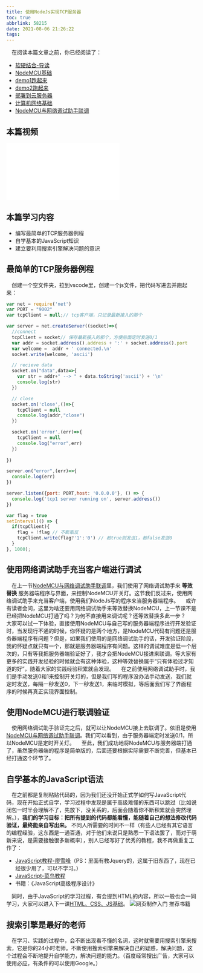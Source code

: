 ```yaml
---
title: 使用NodeJs实现TCP服务器
toc: true
abbrlink: 58215
date: 2021-08-06 21:26:22
tags:
---
```

&emsp;在阅读本篇文章之前，你已经阅读了：
- [软硬结合-导读](/posts/44755)
- [NodeMCU基础](/posts/31494)
- [demo1跑起来](/posts/64786/)
- [demo2跑起来](/posts/64786/)
- [部署到云服务器](/posts/31687/)
- [计算机网络基础](/posts/37707)
- [NodeMCU与网络调试助手联调](/posts/7602)

## 本篇视频
<iframe src="//player.bilibili.com/player.html?aid=462062924&bvid=BV16L411n7Pi&cid=379908862&page=8" scrolling="no" border="0" frameborder="no" framespacing="0" allowfullscreen="true" class="bilibili-video"> </iframe>

## 本篇学习内容
- 编写最简单的TCP服务器例程
- 自学基本的JavaScript知识
- 建立要利用搜索引擎解决问题的意识

## 最简单的TCP服务器例程
&emsp;创建一个空文件夹，拉到vscode里，创建一个js文件，把代码写进去并跑起来：
```js
var net = require('net')
var PORT = "9002"
var tcpClient = null;// tcp客户端，只记录最新接入的那个

var server = net.createServer((socket)=>{
  //connect
  tcpClient = socket// 保存最新接入的那个，方便后面定时发送0/1
  var addr = socket.address().address + ':' + socket.address().port
  var welcome =  addr + ' connected.\n'
  socket.write(welcome, 'ascii')

  // recieve data
  socket.on("data",data=>{
    var str = addr+" --> " + data.toString('ascii') + '\n'
    console.log(str)
  })

  // close
  socket.on('close',()=>{
    tcpClient = null
    console.log(addr,"close")
  })

  socket.on('error',(err)=>{
    tcpClient = null
    console.log("error",err)
  })
  
})

server.on("error",(err)=>{
  console.log(err)
})

server.listen({port: PORT,host: '0.0.0.0'}, () => {
  console.log('tcp1 server running on', server.address())
})

var flag = true
setInterval(() => {
  if(tcpClient){
    flag = !flag // 不断取反
    tcpClient.write(flag?'1':'0') // 若true则发送1，若false发送0
  }
}, 1000);

```


## 使用网络调试助手充当客户端进行调试
&emsp;在上一节[NodeMCU与网络调试助手联调](/posts/7602)里，我们使用了网络调试助手来 __等效替换__ 服务器端程序与界面，来控制NodeMCU开关灯。这节我们反过来，使用网络调试助手来充当客户端，使用我们NodeJs写的程序来当服务器端程序。
&emsp;或许有读者会问，这里为啥还要用网络调试助手来等效替换NodeMCU，上一节课不是已经把NodeMCU打通了吗？为何不直接用来调试呢？还等效替换多此一步？
&emsp;大家可以试一下体验，直接使用NodeMCU与自己写的服务器端程序进行开发验证时，当发现行不通的时候，你怀疑的是两个地方，是NodeMCU代码有问题还是服务器端程序有问题？但是，如果我们使用的是网络调试助手的话，开发验证阶段，我的怀疑点就只有一个，那就是服务器端程序有问题。这样的调试难度是低一个层次的，只有等我把服务器端验证好了，我才会把NodeMCU接进来联调。等大家有更多的实践开发经验的时候就会有这种体验，这种等效替换属于“只有体验过才知道的好”，随着大家的实践经验积累就会发现。
&emsp;在之前使用网络调试助手时，我们是手动发送0和1来控制开关灯的，但是我们写的程序没办法手动发送，我们就定时发送，每隔一秒发送0，下一秒发送1，来临时模拟，等后面我们写了界面程序的时候再真正实现界面控制。
## 使用NodeMCU进行联调验证
&emsp;使用网络调试助手验证完之后，就可以让NodeMCU接上去联调了。依旧是使用[NodeMCU与网络调试助手联调](/posts/7602)。我们可以看到，由于服务器端定时发送0/1，所以NodeMCU是定时开关灯。
&emsp;至此，我们成功地将NodeMCU与服务器端打通了，虽然服务器端的程序是简单版的，后面还要根据实际需要不断完善，但基本已经打通这个环节了。

## 自学基本的JavaScript语法
&emsp;在之前都是复制粘贴代码的，因为我们还没开始正式学如何写JavaScript代码，现在开始正式自学，学习过程中发现是属于高级难懂的东西可以跳过（比如说闭包一时半会理解不了，先放下，没关系的，后面会随着你不断积累就会突然理解。），__我们的学习目标：把所有提到的代码都能看懂，能随着自己的想法修改代码验证，最终能亲自写出来。__ 不同人所需要的时间不一样（有些人已经有其它语言的编程经验，这东西是一通百通，对于他们来说只是熟悉一下语法罢了，而对于萌新来说，是需要接触很多新概率），别人已经写好了优秀的教程，我不再做重复工作了：

- [JavaScript教程-廖雪峰](https://www.liaoxuefeng.com/wiki/1022910821149312)（PS：里面有教Jquery的，这属于旧东西了，现在已经很少用了，可以不学习。）
- [JavaScript-菜鸟教程](http://www.runoob.com/js/js-tutorial.html)
- 书籍：《JavaScript高级程序设计》

&emsp;同时，由于JavaScript的学习过程，有会提到HTML的内容，所以一般也会一同学习，大家可以进入下一课[HTML、CSS、JS基础](/posts/54080)。
![网页制作入门 推荐书籍](/blog_images/005BIQVbgy1fz2vbiidchj30sd0li7d7.jpg)

## 搜索引擎是最好的老师
&emsp;在学习、实践的过程中，会不断出现看不懂的名词，这时就需要用搜索引擎来搜索，它是你的24小时老师。不断使用搜索引擎来解决自己的疑惑，解决问题，这个过程会不断地提升自学能力，解决问题的能力。（百度经常搜出广告，大家可以使用必应，有条件的可以使用Google。）
